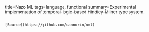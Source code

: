 title=Nazo ML
tags=language, functional
summary=Experimental implementation of temporal-logic-based Hindley-Milner type system.
~~~~~~

[Source](https://github.com/cannorin/nml)
